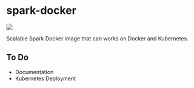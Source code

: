 # spark-docker

![](https://github.com/mpolatcan/spark-docker/workflows/Spark%20Docker%20Image%20Publish/badge.svg)

Scalable Spark Docker image that can works on Docker and Kubernetes.

## To Do 

- Documentation
- Kubernetes Deployment